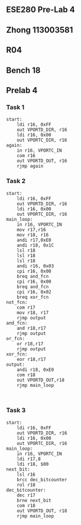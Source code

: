 ## ESE280 Pre-Lab 4
## Zhong 113003581
## R04
## Bench 18
## Prelab 4

<div style="page-break-after: always;"></div>



### Task 1
```asmatmel
start:
	ldi r16, 0xFF
	out VPORTD_DIR, r16
	ldi r16, 0x00
	out VPORTC_DIR, r16
again:
	in r16, VPORTC_IN
	com r16
	out VPORTD_OUT, r16
	rjmp again
```
### Task 2

```asmatmel
start:
	ldi r16, 0xFF
	out VPORTD_DIR, r16
	ldi r16, 0x00
	out VPORTC_DIR, r16
main_loop:
	in r16, VPORTC_IN
	mov r17,r16
	mov r18, r16
	andi r17,0xE0
	andi r18, 0x1C
	lsl r18
	lsl r18
	lsl r18
	andi r16, 0x03
	cpi r16, 0x00
	breq and_fcn
	cpi r16, 0x00
	breq and_fcn
	cpi r16, 0x02
	breq xor_fcn
not_fcn:
	com r17
	mov r18, r17
	rjmp output
and_fcn:
	and r18,r17
	rjmp output
or_fcn:
	or r18,r17
	rjmp output
xor_fcn:
	eor r18,r17
output:
	andi r18, 0xE0
	com r18
	out VPORTD_OUT,r18
	rjmp main_loop

	
```

### Task 3
```asmatmel
start:
	ldi r16, 0xFF
	out VPORTD_DIR, r16
	ldi r16, 0x00
	out VPORTC_DIR, r16
main_loop:
	in r16, VPORTC_IN
	ldi r17,8
	ldi r18, $00
next_bit:
	lsl r16
	brcc dec_bitcounter
	rol r18
dec_bitcounter:
	dec r17
	brne next_bit
	com r18
	out VPORTD_OUT, r18
	rjmp main_loop
	
```